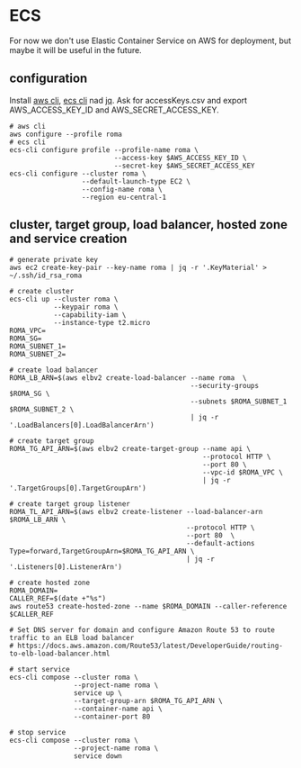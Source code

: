 # ECS
For now we don't use Elastic Container Service on AWS for deployment, but maybe it will be useful in the future.

## configuration
Install [aws cli](https://docs.aws.amazon.com/cli/latest/userguide/cli-chap-install.html), [ecs cli](https://docs.aws.amazon.com/AmazonECS/latest/developerguide/ECS_CLI_installation.html) nad [jq](https://stedolan.github.io/jq/download/).
Ask for accessKeys.csv and export AWS_ACCESS_KEY_ID and AWS_SECRET_ACCESS_KEY.
```shell script
# aws cli
aws configure --profile roma
# ecs cli
ecs-cli configure profile --profile-name roma \
                          --access-key $AWS_ACCESS_KEY_ID \
                          --secret-key $AWS_SECRET_ACCESS_KEY
ecs-cli configure --cluster roma \
                  --default-launch-type EC2 \
                  --config-name roma \
                  --region eu-central-1
```

## cluster, target group, load balancer, hosted zone and service creation
```shell script
# generate private key
aws ec2 create-key-pair --key-name roma | jq -r '.KeyMaterial' > ~/.ssh/id_rsa_roma

# create cluster
ecs-cli up --cluster roma \
           --keypair roma \
           --capability-iam \
           --instance-type t2.micro
ROMA_VPC=
ROMA_SG=
ROMA_SUBNET_1=
ROMA_SUBNET_2=

# create load balancer
ROMA_LB_ARN=$(aws elbv2 create-load-balancer --name roma  \
                                             --security-groups $ROMA_SG \
                                             --subnets $ROMA_SUBNET_1 $ROMA_SUBNET_2 \
                                             | jq -r '.LoadBalancers[0].LoadBalancerArn')

# create target group
ROMA_TG_API_ARN=$(aws elbv2 create-target-group --name api \
                                                --protocol HTTP \
                                                --port 80 \
                                                --vpc-id $ROMA_VPC \
                                                | jq -r '.TargetGroups[0].TargetGroupArn')

# create target group listener
ROMA_TL_API_ARN=$(aws elbv2 create-listener --load-balancer-arn $ROMA_LB_ARN \
                                            --protocol HTTP \
                                            --port 80  \
                                            --default-actions Type=forward,TargetGroupArn=$ROMA_TG_API_ARN \
                                            | jq -r '.Listeners[0].ListenerArn')

# create hosted zone
ROMA_DOMAIN=
CALLER_REF=$(date +"%s")
aws route53 create-hosted-zone --name $ROMA_DOMAIN --caller-reference $CALLER_REF

# Set DNS server for domain and configure Amazon Route 53 to route traffic to an ELB load balancer
# https://docs.aws.amazon.com/Route53/latest/DeveloperGuide/routing-to-elb-load-balancer.html

# start service
ecs-cli compose --cluster roma \
                --project-name roma \
                service up \
                --target-group-arn $ROMA_TG_API_ARN \
                --container-name api \
                --container-port 80

# stop service
ecs-cli compose --cluster roma \
                --project-name roma \
                service down
```
